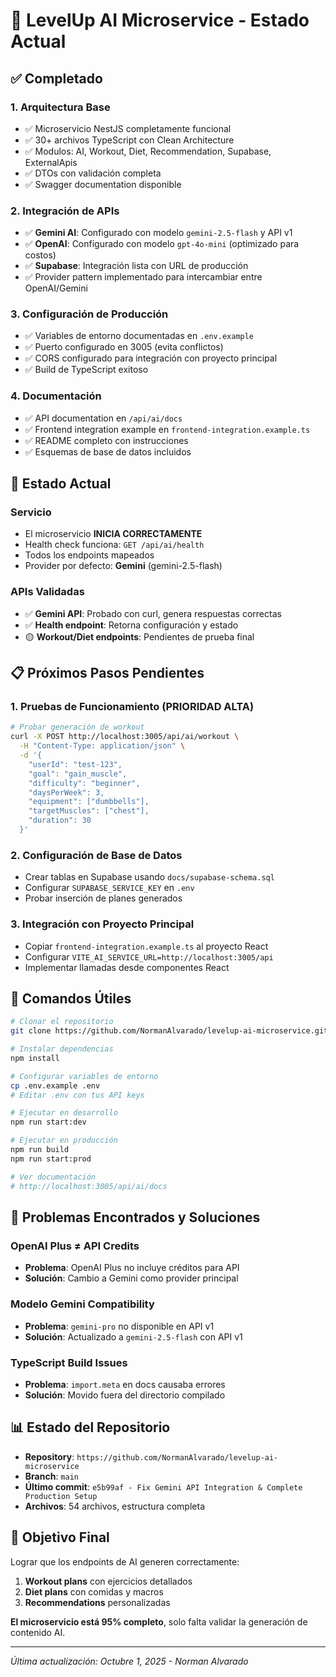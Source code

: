 # 🚀 LevelUp AI Microservice - Estado Actual

## ✅ Completado

### 1. Arquitectura Base
- ✅ Microservicio NestJS completamente funcional
- ✅ 30+ archivos TypeScript con Clean Architecture
- ✅ Modulos: AI, Workout, Diet, Recommendation, Supabase, ExternalApis
- ✅ DTOs con validación completa
- ✅ Swagger documentation disponible

### 2. Integración de APIs
- ✅ **Gemini AI**: Configurado con modelo `gemini-2.5-flash` y API v1
- ✅ **OpenAI**: Configurado con modelo `gpt-4o-mini` (optimizado para costos)
- ✅ **Supabase**: Integración lista con URL de producción
- ✅ Provider pattern implementado para intercambiar entre OpenAI/Gemini

### 3. Configuración de Producción
- ✅ Variables de entorno documentadas en `.env.example`
- ✅ Puerto configurado en 3005 (evita conflictos)
- ✅ CORS configurado para integración con proyecto principal
- ✅ Build de TypeScript exitoso

### 4. Documentación
- ✅ API documentation en `/api/ai/docs`
- ✅ Frontend integration example en `frontend-integration.example.ts`
- ✅ README completo con instrucciones
- ✅ Esquemas de base de datos incluidos

## 🔄 Estado Actual

### Servicio
- El microservicio **INICIA CORRECTAMENTE**
- Health check funciona: `GET /api/ai/health`
- Todos los endpoints mapeados
- Provider por defecto: **Gemini** (gemini-2.5-flash)

### APIs Validadas
- ✅ **Gemini API**: Probado con curl, genera respuestas correctas
- ✅ **Health endpoint**: Retorna configuración y estado
- 🟡 **Workout/Diet endpoints**: Pendientes de prueba final

## 📋 Próximos Pasos Pendientes

### 1. Pruebas de Funcionamiento (PRIORIDAD ALTA)
```bash
# Probar generación de workout
curl -X POST http://localhost:3005/api/ai/workout \
  -H "Content-Type: application/json" \
  -d '{
    "userId": "test-123", 
    "goal": "gain_muscle",
    "difficulty": "beginner",
    "daysPerWeek": 3,
    "equipment": ["dumbbells"],
    "targetMuscles": ["chest"],
    "duration": 30
  }'
```

### 2. Configuración de Base de Datos
- Crear tablas en Supabase usando `docs/supabase-schema.sql`
- Configurar `SUPABASE_SERVICE_KEY` en `.env`
- Probar inserción de planes generados

### 3. Integración con Proyecto Principal
- Copiar `frontend-integration.example.ts` al proyecto React
- Configurar `VITE_AI_SERVICE_URL=http://localhost:3005/api`
- Implementar llamadas desde componentes React

## 🔧 Comandos Útiles

```bash
# Clonar el repositorio
git clone https://github.com/NormanAlvarado/levelup-ai-microservice.git

# Instalar dependencias
npm install

# Configurar variables de entorno
cp .env.example .env
# Editar .env con tus API keys

# Ejecutar en desarrollo
npm run start:dev

# Ejecutar en producción
npm run build
npm run start:prod

# Ver documentación
# http://localhost:3005/api/ai/docs
```

## 🚨 Problemas Encontrados y Soluciones

### OpenAI Plus ≠ API Credits
- **Problema**: OpenAI Plus no incluye créditos para API
- **Solución**: Cambio a Gemini como provider principal

### Modelo Gemini Compatibility
- **Problema**: `gemini-pro` no disponible en API v1  
- **Solución**: Actualizado a `gemini-2.5-flash` con API v1

### TypeScript Build Issues
- **Problema**: `import.meta` en docs causaba errores
- **Solución**: Movido fuera del directorio compilado

## 📊 Estado del Repositorio

- **Repository**: `https://github.com/NormanAlvarado/levelup-ai-microservice`
- **Branch**: `main`
- **Último commit**: `e5b99af - Fix Gemini API Integration & Complete Production Setup`
- **Archivos**: 54 archivos, estructura completa

## 🎯 Objetivo Final

Lograr que los endpoints de AI generen correctamente:
1. **Workout plans** con ejercicios detallados
2. **Diet plans** con comidas y macros
3. **Recommendations** personalizadas

**El microservicio está 95% completo**, solo falta validar la generación de contenido AI.

---

*Última actualización: Octubre 1, 2025 - Norman Alvarado*
